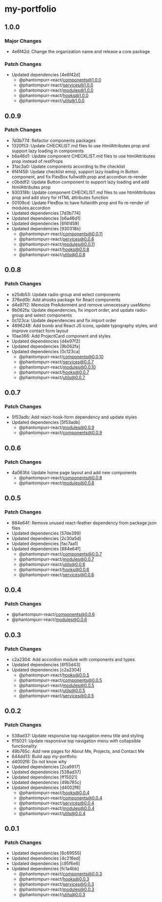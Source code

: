 # my-portfolio

## 1.0.0

### Major Changes

- 4e6f42d: Change the organization name and release a core package

### Patch Changes

- Updated dependencies [4e6f42d]
  - @phantompurr-react/components@1.0.0
  - @phantompurr-react/services@1.0.0
  - @phantompurr-react/modules@1.0.0
  - @phantompurr-react/hooks@1.0.0
  - @phantompurr-react/utils@1.0.0

## 0.0.9

### Patch Changes

- 7d3b774: Refactor components packages
- 1320f53: Update CHECKLIST.md files to use htmlAttributes prop and support lazy loading in components
- b6a46d1: Update component CHECKLIST.md files to use htmlAttributes prop instead of restProps
- 31ac3a0: Update components according to the checklist
- 6f4f459: Update checklist emoji, support lazy loading in Button component, and fix FlexBox fullwidth prop and accordion re-render
- c0bddf2: Update Button component to support lazy loading and add htmlAttributes prop
- 930318b: Update component CHECKLIST.md files to use htmlAttributes prop and add story for HTML attributes function
- 00109cd: Update FlexBox to have fullwidth prop and fix re-render of modules.accordion
- Updated dependencies [7d3b774]
- Updated dependencies [b6a46d1]
- Updated dependencies [6f4f459]
- Updated dependencies [930318b]
  - @phantompurr-react/components@0.0.11
  - @phantompurr-react/services@0.0.8
  - @phantompurr-react/modules@0.0.11
  - @phantompurr-react/hooks@0.0.8
  - @phantompurr-react/utils@0.0.8

## 0.0.8

### Patch Changes

- e25db53: Update radio-group and select components
- 376ed0b: Add ahooks package for React components
- d4e97f2: Memoize PreAdorment and remove unnecessary useMemo
- 9b062fa: Update dependencies, fix import order, and update radio-group and select components
- 0c123ca: Update dependencies and fix import order
- 4696248: Add bomb and React JS icons, update typography styles, and improve contact form layout
- 10ae366: Add ProjectCard component and styles
- Updated dependencies [d4e97f2]
- Updated dependencies [9b062fa]
- Updated dependencies [0c123ca]
  - @phantompurr-react/components@0.0.10
  - @phantompurr-react/services@0.0.7
  - @phantompurr-react/modules@0.0.10
  - @phantompurr-react/hooks@0.0.7
  - @phantompurr-react/utils@0.0.7

## 0.0.7

### Patch Changes

- 5f53adb: Add react-hook-form dependency and update styles
- Updated dependencies [5f53adb]
  - @phantompurr-react/modules@0.0.9
  - @phantompurr-react/components@0.0.9

## 0.0.6

### Patch Changes

- 4a063fd: Update home page layout and add new components
  - @phantompurr-react/components@0.0.8
  - @phantompurr-react/modules@0.0.8

## 0.0.5

### Patch Changes

- 884e64f: Remove unused react-feather dependency from package.json files
- Updated dependencies [57de399]
- Updated dependencies [2c30a5d]
- Updated dependencies [fac7aa1]
- Updated dependencies [884e64f]
  - @phantompurr-react/components@0.0.7
  - @phantompurr-react/modules@0.0.7
  - @phantompurr-react/utils@0.0.6
  - @phantompurr-react/hooks@0.0.6
  - @phantompurr-react/services@0.0.6

## 0.0.4

### Patch Changes

- @phantompurr-react/components@0.0.6
- @phantompurr-react/modules@0.0.6

## 0.0.3

### Patch Changes

- c2a2304: Add accordion module with components and types
- Updated dependencies [6f55d43]
- Updated dependencies [c2a2304]
  - @phantompurr-react/hooks@0.0.5
  - @phantompurr-react/components@0.0.5
  - @phantompurr-react/modules@0.0.5
  - @phantompurr-react/utils@0.0.5
  - @phantompurr-react/services@0.0.5

## 0.0.2

### Patch Changes

- 538ad37: Update responsive top navigation menu title and styling
- ff15021: Update responsive top navigation menu with collapsible functionality
- 49b765c: Add new pages for About Me, Projects, and Contact Me
- 644dd13: Build app my-portfolio
- d4002f6: Do not know why
- Updated dependencies [2ca9917]
- Updated dependencies [538ad37]
- Updated dependencies [ff15021]
- Updated dependencies [49b765c]
- Updated dependencies [d4002f6]
  - @phantompurr-react/hooks@0.0.4
  - @phantompurr-react/components@0.0.4
  - @phantompurr-react/services@0.0.4
  - @phantompurr-react/modules@0.0.4
  - @phantompurr-react/utils@0.0.4

## 0.0.1

### Patch Changes

- Updated dependencies [6c69555]
- Updated dependencies [4c216ed]
- Updated dependencies [c95f6e6]
- Updated dependencies [fc1a4bb]
  - @phantompurr-react/components@0.0.3
  - @phantompurr-react/hooks@0.0.3
  - @phantompurr-react/services@0.0.3
  - @phantompurr-react/modules@0.0.3
  - @phantompurr-react/utils@0.0.3
